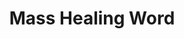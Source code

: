---
title: "Mass Healing Word"
index: "mass-healing-word"
permalink: /spells/mass-healing-word/
tags:
  - Spell
  - 3rd Level
  - Evocation
available_for:
  - Cleric
level: "3rd Level"
school: "Evocation"
range: "60 ft"
comp:
  - V
cast_time: "1 Bonus Action"
description: |
  As you call out words of restoration, up to six creatures of your choice that you can see within range regain hit points equal to 1d4 + your spellcasting ability modifier. This spell has no effect on undead or constructs.

  **At higher levels.** When you cast this spell using a spell slot of 4th level or higher, the healing increases by 1d4 for each slot level above 3rd.
excerpt: "As you call out words of restoration, up to six creatures of your choice that you can see within range regain hit points equal to 1d4 + your spellcasting ability modifier."
source: "Basic Rules"
---